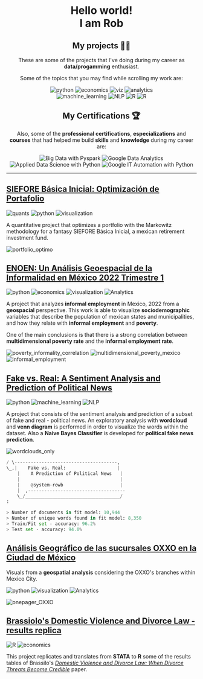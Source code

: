 <div align="center">
    <div>
        <h1>
            Hello world!
            <br>I am Rob
        </h1>
    </div>
    <div>
        <h2>My projects 👨‍💻</h2>
        <p>
            These are some of the projects that I've doing during my career as <b>data/progamming</b>
            enthusiast.
        </p>
        <p>Some of the topics that you may find while scrolling my work are:</p>
        <p>
            <img src="https://img.shields.io/badge/Python-3776AB" alt="python"/>
            <img src="https://img.shields.io/badge/Economics-green" alt="economics">
            <img src="https://img.shields.io/badge/Visualization-orange" alt="viz"/>
            <img src="https://img.shields.io/badge/Analytics-blue" alt="analytics">
            <br>
            <img src="https://img.shields.io/badge/Machine_Learning-red" alt="machine_learning"/>
            <img src="https://img.shields.io/badge/NLP-purple" alt="NLP"/>
            <img src="https://img.shields.io/badge/R-276DC3" alt="R"/>
            <img src="https://img.shields.io/badge/Quants-lime" alt="R"/>
        </p>
    </div>
    <div>
        <h2>My Certifications 🏆</h2>
        <p>
        Also, some of the
        <b>professional certifications</b>,
        <b>especializations</b> and
        <b>courses</b>
        that had helped me build
        <b>skills</b> and
        <b>knowledge</b>
        during my career are:
        <div alt="imgs">
            <img src="https://github.com/system-rowb/system-rowb/blob/main/certs/big_data_with_pyspark.png" alt="Big Data with Pyspark">
            <img src="https://github.com/system-rowb/system-rowb/blob/main/certs/google_data_analytics.png" alt="Google Data Analytics">
            <img src="https://github.com/system-rowb/system-rowb/blob/main/certs/applied_data_science_with_python.png" alt="Applied Data Science with Python">
            <img src="https://github.com/system-rowb/system-rowb/blob/main/certs/google_it_automation_with_python.png" alt="Google IT Automation with Python">
        </div>
        </p>
    </div>
    <p>
</div>

---
## [**SIEFORE Básica Inicial: Optimización de Portafolio**](https://github.com/system-rowb/SIEFORE-Basica-Inicial)


![quants](https://img.shields.io/badge/Quants-lime)
![python](https://img.shields.io/badge/Python-3776AB)
![visualization](https://img.shields.io/badge/Visualization-orange)

A quantitative project that optimizes a portfolio with the Markowitz methodology for a fantasy SIEFORE Básica Inicial, a mexican retirement investment fund.

![portfolio_optimo](https://github.com/system-rowb/SIEFORE-Basica-Inicial/blob/main/img/portafolio_optimo_op.png)

## [**ENOEN: Un Análisis Geoespacial de la Informalidad en México 2022 Trimestre 1**](https://github.com/system-rowb/Data-Portfolio/tree/main/Visualization/GEO_Informalidad_Mexico)


![python](https://img.shields.io/badge/Python-3776AB)
![economics](https://img.shields.io/badge/Economics-green)
![visualization](https://img.shields.io/badge/Visualization-orange)
![Analytics](https://img.shields.io/badge/Analytics-blue)

A project that analyzes **informal employment** in Mexico, 2022 from a **geospacial** perspective. This work is able to visualize **sociodemographic** variables that describe the population of mexican states and municipalities, and how they relate with **informal employment** and **poverty**.

One of the main conclusions is that there is a strong correlation between **multidimensional poverty rate** and the **informal employment rate**.

![poverty_informality_correlation](https://github.com/system-rowb/Data-Portfolio/blob/main/Visualization/GEO_Informalidad_Mexico/imgs/poverty_informality_correlation.png)
![multidimensional_poverty_mexico](https://github.com/system-rowb/Data-Portfolio/blob/main/Visualization/GEO_Informalidad_Mexico/imgs/multidimensional_poverty_mexico.png)
![informal_employment](![multidimensional_poverty_mexico](https://github.com/system-rowb/Data-Portfolio/blob/main/Visualization/GEO_Informalidad_Mexico/imgs/multidimensional_poverty_mexico.png))

## [**Fake vs. Real: A Sentiment Analysis and Prediction of Political News**](https://github.com/system-rowb/Data-Portfolio/tree/main/NLP/Fake_news)


![python](https://img.shields.io/badge/Python-blue)
![machine_learning](https://img.shields.io/badge/Machine_Learning-red)
![NLP](https://img.shields.io/badge/NLP-purple)

A project that consists of the sentiment analysis and prediction of a subset of fake and real - political news. An exploratory analysis with **wordcloud** and **venn diagram** is performed in order to visualize the words within the dataset. Also a **Naive Bayes Classifier** is developed for **political fake news prediction**.

![wordclouds_only](https://github.com/system-rowb/Data-Portfolio/blob/main/NLP/Fake_news/img/wordclouds_only.png)

```python
/ \--------------------------------------, 
\_,|    Fake vs. Real:                   | 
    |    A Prediction of Political News   |
    |                                     |
    |    @system-rowb                     |
    |  ,------------------------------------
    \_/___________________________________/ 
: 

> Number of documents in fit model: 10,944
> Number of unique words found in fit model: 8,350
> Train/Fit set - accuracy: 96.2%
> Test set - accuracy: 94.0%
```

## [**Análisis Geográfico de las sucursales OXXO en la Ciudad de México**](https://github.com/system-rowb/Data-Portfolio/tree/main/Visualization/GEOsucursales_OXXO)

Visuals from a **geospatial analysis** considering the OXXO's branches within Mexico City.

![python](https://img.shields.io/badge/Python-blue)
![visualization](https://img.shields.io/badge/Visualization-orange)
![Analytics](https://img.shields.io/badge/Analytics-blue)

![onepager_OXXO](https://github.com/system-rowb/Data-Portfolio/blob/main/Visualization/GEOsucursales_OXXO/data/onepager_OXXO.png)

## [**Brassiolo's Domestic Violence and Divorce Law - results replica**](https://github.com/system-rowb/Data-Portfolio/tree/main/Econometrics/DiD_Brassiolo_replica)

![R](https://img.shields.io/badge/R-276DC3)
![economics](https://img.shields.io/badge/Economics-green)

This project replicates and translates from **STATA** to **R** some of the results tables of Brassilo's [*Domestic Violence and Divorce Law: When Divorce Threats Become Credible*](https://www.jstor.org/stable/26553209) paper.